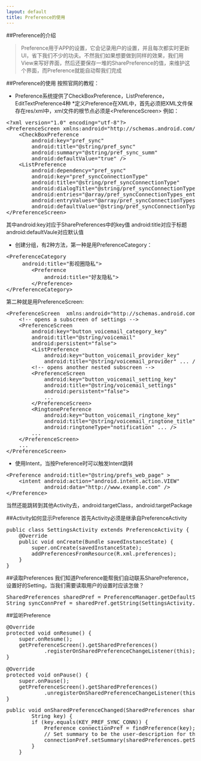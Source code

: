 ```yaml
---
layout: default
title: Preference的使用
---
```


##Preference的介绍
>Preference用于APP的设置，它会记录用户的设置，并且每次都实时更新UI，省下我们不少的功夫。不然我们如果想要做到同样的效果，我们用View来写好界面，然后还要保存一堆的SharePreference的值，来维护这个界面，而Preference就能自动帮我们完成

##Preference的使用
按照官网的教程：
* Preference系统提供了CheckBoxPreference，ListPreference，EditTextPreference4种
*定义Preference在XML中，首先必须把XML文件保存在res/xml中，xml文件的根节点必须是&lt;PreferenceScreen&gt;
例如：
<pre>
&lt;?xml version="1.0" encoding="utf-8"?&gt;
&lt;PreferenceScreen xmlns:android="http://schemas.android.com/apk/res/android"&gt;
    &lt;CheckBoxPreference
        android:key="pref_sync"
        android:title="@string/pref_sync"
        android:summary="@string/pref_sync_summ"
        android:defaultValue="true" /&gt;
    &lt;ListPreference
        android:dependency="pref_sync"
        android:key="pref_syncConnectionType"
        android:title="@string/pref_syncConnectionType"
        android:dialogTitle="@string/pref_syncConnectionType"
        android:entries="@array/pref_syncConnectionTypes_entries"
        android:entryValues="@array/pref_syncConnectionTypes_values"
        android:defaultValue="@string/pref_syncConnectionTypes_default" /&gt;
&lt;/PreferenceScreen&gt;
</pre>
其中android:key对应于SharePreferences中的key值
android:title对应于标题
android:defaultVaule对应默认值

* 创建分组，有2种方法，第一种是用PreferenceCategory：
<pre>
&lt;PreferenceCategory
     android:title="影视圈隐私"&gt;
        &lt;Preference
            android:title="好友隐私"&gt; 
        &lt;/Preference&gt;
&lt;/PreferenceCategory&gt;
</pre>
第二种就是用PreferenceScreen:
<pre>
&lt;PreferenceScreen  xmlns:android="http://schemas.android.com/apk/res/android"&gt;
    &lt;!-- opens a subscreen of settings --&gt;
    &lt;PreferenceScreen
        android:key="button_voicemail_category_key"
        android:title="@string/voicemail"
        android:persistent="false"&gt;
        &lt;ListPreference
            android:key="button_voicemail_provider_key"
            android:title="@string/voicemail_provider" ... /&gt;
        &lt;!-- opens another nested subscreen --&gt;
        &lt;PreferenceScreen
            android:key="button_voicemail_setting_key"
            android:title="@string/voicemail_settings"
            android:persistent="false"&gt;
            ...
        &lt;/PreferenceScreen&gt;
        &lt;RingtonePreference
            android:key="button_voicemail_ringtone_key"
            android:title="@string/voicemail_ringtone_title"
            android:ringtoneType="notification" ... /&gt;
        ...
    &lt;/PreferenceScreen&gt;
    ...
&lt;/PreferenceScreen&gt;
</pre>

* 使用Intent，当按Preference时可以触发Intent跳转
<pre>
&lt;Preference android:title="@string/prefs_web_page" &gt;
    &lt;intent android:action="android.intent.action.VIEW"
            android:data="http://www.example.com" /&gt;
&lt;/Preference&gt;
</pre>
当然还能跳转到其他Activity去，android:targetClass，android:targetPackage

##Activity如何显示Preference
首先Activity必须是继承自PreferenceActivity
<pre>
public class SettingsActivity extends PreferenceActivity {
    @Override
    public void onCreate(Bundle savedInstanceState) {
        super.onCreate(savedInstanceState);
        addPreferencesFromResource(R.xml.preferences);
    }
}
</pre>

##读取Preferences
我们知道Preference能帮我们自动联系SharePreference，设置好的Setting，当我们需要读取用户的设置时应该怎做？
<pre>
SharedPreferences sharedPref = PreferenceManager.getDefaultSharedPreferences(this);
String syncConnPref = sharedPref.getString(SettingsActivity.KEY_PREF_SYNC_CONN, "");
</pre>

##监听Preference
<pre>
@Override
protected void onResume() {
    super.onResume();
    getPreferenceScreen().getSharedPreferences()
            .registerOnSharedPreferenceChangeListener(this);
}

@Override
protected void onPause() {
    super.onPause();
    getPreferenceScreen().getSharedPreferences()
            .unregisterOnSharedPreferenceChangeListener(this);
}
</pre>
<pre>
public void onSharedPreferenceChanged(SharedPreferences sharedPreferences,
        String key) {
        if (key.equals(KEY_PREF_SYNC_CONN)) {
            Preference connectionPref = findPreference(key);
            // Set summary to be the user-description for the selected value
            connectionPref.setSummary(sharedPreferences.getString(key, ""));
        }
    }
</pre>